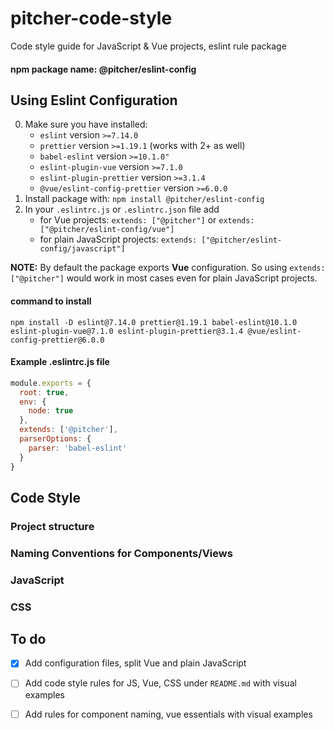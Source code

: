 # pitcher-code-style
Code style guide for JavaScript &amp; Vue projects, eslint rule package

#### npm package name: @pitcher/eslint-config  
  

## Using Eslint Configuration
0. Make sure you have installed: 
    - `eslint` version `>=7.14.0`
    - `prettier` version `>=1.19.1` (works with 2+ as well)
    - `babel-eslint` version `>=10.1.0"`
    - `eslint-plugin-vue` version `>=7.1.0`
    - `eslint-plugin-prettier` version `>=3.1.4`
    - `@vue/eslint-config-prettier` version `>=6.0.0`
1. Install package with: `npm install @pitcher/eslint-config`
2. In your `.eslintrc.js` or `.eslintrc.json` file add
    - for Vue projects: `extends: ["@pitcher"]` or `extends: ["@pitcher/eslint-config/vue"]`
    - for plain JavaScript projects: `extends: ["@pitcher/eslint-config/javascript"]`
  
**NOTE:** By default the package exports **Vue** configuration. So using `extends: ["@pitcher"]` would work in most cases even for plain JavaScript projects. 

#### command to install
```
npm install -D eslint@7.14.0 prettier@1.19.1 babel-eslint@10.1.0 eslint-plugin-vue@7.1.0 eslint-plugin-prettier@3.1.4 @vue/eslint-config-prettier@6.0.0
```
 
#### Example .eslintrc.js file
```javascript
module.exports = {
  root: true,
  env: {
    node: true
  },
  extends: ['@pitcher'],
  parserOptions: {
    parser: 'babel-eslint'
  }
}
```

## Code Style

### Project structure

### Naming Conventions for Components/Views

### JavaScript

### CSS


## To do
- [x] Add configuration files, split Vue and plain JavaScript
- [ ] Add code style rules for JS, Vue, CSS under `README.md` with visual examples
- [ ] Add rules for component naming, vue essentials with visual examples


